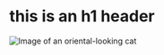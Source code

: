 # this is an h1 header

![Image of an oriental-looking cat](https://octodex.github.com/images/yaktocat.png)
